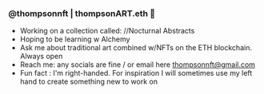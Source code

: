 ### @thompsonnft | thompsonART.eth 👋

- Working on a collection called: //Nocturnal Abstracts
- Hoping to be learning w Alchemy
- Ask me about traditional art combined w/NFTs on the ETH blockchain. Always open 
- Reach me: any socials are fine / or email here thompsonnft@gmail.com
- Fun fact : I'm right-handed. For inspiration I will sometimes use my left hand to create something new to work on




<!--
**thompsonNFT/thompsonNFT** is a ✨ _special_ ✨ repository because its `README.md` (this file) appears on your GitHub profile.

- 🔭 Working on a collection called: //Nocturnal Abstracts
- 🌱 Hoping to be learning w Alchemy 
- 👯 I’m looking to collaborate on a 
- 🤔 I’m looking for help with ...
- 💬 Ask me about traditional art combined w/NFTs on the ETH blockchain. Always open 
- 📫 How to reach me: any socials are fine / or email here 
- ⚡ Fun fact : I'm right-handed. For inspiration I will sometimes use my left hand to create something new to work on
-->
